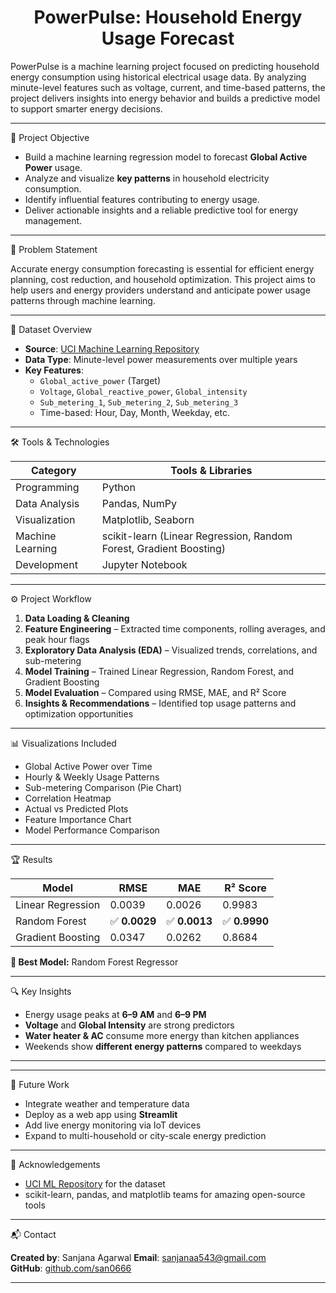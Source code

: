 <h1 align="center">PowerPulse: Household Energy Usage Forecast</h1>

PowerPulse is a machine learning project focused on predicting household energy consumption using historical electrical usage data. By analyzing minute-level features such as voltage, current, and time-based patterns, the project delivers insights into energy behavior and builds a predictive model to support smarter energy decisions.

---

 📌 Project Objective

- Build a machine learning regression model to forecast **Global Active Power** usage.
- Analyze and visualize **key patterns** in household electricity consumption.
- Identify influential features contributing to energy usage.
- Deliver actionable insights and a reliable predictive tool for energy management.

---

🧠 Problem Statement

Accurate energy consumption forecasting is essential for efficient energy planning, cost reduction, and household optimization. This project aims to help users and energy providers understand and anticipate power usage patterns through machine learning.

---

🧾 Dataset Overview

- **Source**: [UCI Machine Learning Repository](https://archive.ics.uci.edu/ml/datasets/individual+household+electric+power+consumption)
- **Data Type**: Minute-level power measurements over multiple years
- **Key Features**:
  - `Global_active_power` (Target)
  - `Voltage`, `Global_reactive_power`, `Global_intensity`
  - `Sub_metering_1`, `Sub_metering_2`, `Sub_metering_3`
  - Time-based: Hour, Day, Month, Weekday, etc.

---

🛠️ Tools & Technologies

| Category           | Tools & Libraries                       |
|--------------------|------------------------------------------|
| Programming        | Python                                  |
| Data Analysis      | Pandas, NumPy                           |
| Visualization      | Matplotlib, Seaborn                     |
| Machine Learning   | scikit-learn (Linear Regression, Random Forest, Gradient Boosting) |
| Development        | Jupyter Notebook                        |

---

⚙️ Project Workflow

1. **Data Loading & Cleaning**
2. **Feature Engineering** – Extracted time components, rolling averages, and peak hour flags
3. **Exploratory Data Analysis (EDA)** – Visualized trends, correlations, and sub-metering
4. **Model Training** – Trained Linear Regression, Random Forest, and Gradient Boosting
5. **Model Evaluation** – Compared using RMSE, MAE, and R² Score
6. **Insights & Recommendations** – Identified top usage patterns and optimization opportunities

---

📊 Visualizations Included

- Global Active Power over Time
- Hourly & Weekly Usage Patterns
- Sub-metering Comparison (Pie Chart)
- Correlation Heatmap
- Actual vs Predicted Plots
- Feature Importance Chart
- Model Performance Comparison

---

 🏆 Results

| Model              | RMSE    | MAE     | R² Score |
|-------------------|---------|---------|----------|
| Linear Regression | 0.0039  | 0.0026  | 0.9983   |
| Random Forest      | ✅ **0.0029**  | ✅ **0.0013**  | ✅ **0.9990**   |
| Gradient Boosting | 0.0347  | 0.0262  | 0.8684   |

**🎯 Best Model:** Random Forest Regressor

---

🔍 Key Insights

- Energy usage peaks at **6–9 AM** and **6–9 PM**
- **Voltage** and **Global Intensity** are strong predictors
- **Water heater & AC** consume more energy than kitchen appliances
- Weekends show **different energy patterns** compared to weekdays

---


---

🚀 Future Work

- Integrate weather and temperature data
- Deploy as a web app using **Streamlit**
- Add live energy monitoring via IoT devices
- Expand to multi-household or city-scale energy prediction

---

 🙌 Acknowledgements

- [UCI ML Repository](https://archive.ics.uci.edu/ml/datasets/individual+household+electric+power+consumption) for the dataset
- scikit-learn, pandas, and matplotlib teams for amazing open-source tools

---

 📬 Contact

**Created by**: Sanjana Agarwal
**Email**: sanjanaa543@gmail.com  
**GitHub**: [github.com/san0666](https://github.com/san0666)

---





